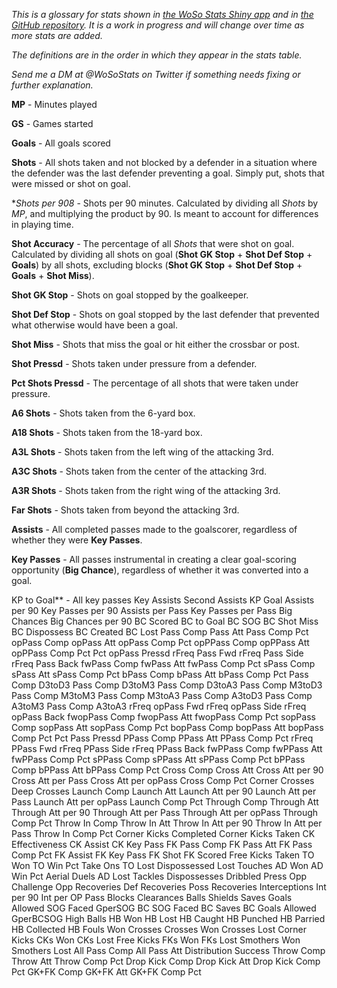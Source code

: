 *This is a glossary for stats shown in [the WoSo Stats Shiny app](https://amj2012.shinyapps.io/wosostats/) and in [the GitHub repository](https://github.com/amj2012/wosostats/tree/master/analysis/csv). It is a work in progress and will change over time as more stats are added.*

*The definitions are in the order in which they appear in the stats table.*

*Send me a DM at @WoSoStats on Twitter if something needs fixing or further explanation.*

**MP** - Minutes played

**GS** - Games started

**Goals** - All goals scored

**Shots** - All shots taken and not blocked by a defender in a situation where the defender was the last defender preventing a goal. Simply put, shots that were missed or shot on goal.

**Shots per 908* - Shots per 90 minutes. Calculated by dividing all *Shots* by *MP*, and multiplying the product by 90. Is meant to account for differences in playing time.

**Shot Accuracy** - The percentage of all *Shots* that were shot on goal. Calculated by dividing all shots on goal (**Shot GK Stop** + **Shot Def Stop** + **Goals**) by all shots, excluding blocks (**Shot GK Stop** + **Shot Def Stop** + **Goals** + **Shot Miss**).

**Shot GK Stop** - Shots on goal stopped by the goalkeeper.

**Shot Def Stop** - Shots on goal stopped by the last defender that prevented what otherwise would have been a goal.

**Shot Miss** - Shots that miss the goal or hit either the crossbar or post.

**Shot Pressd** - Shots taken under pressure from a defender.

**Pct Shots Pressd** - The percentage of all shots that were taken under pressure.

**A6 Shots** - Shots taken from the 6-yard box.

**A18 Shots** - Shots taken from the 18-yard box.

**A3L Shots** - Shots taken from the left wing of the attacking 3rd.

**A3C Shots** - Shots taken from the center of the attacking 3rd.

**A3R Shots** - Shots taken from the right wing of the attacking 3rd.

**Far Shots** - Shots taken from beyond the attacking 3rd.

**Assists** - All completed passes made to the goalscorer, regardless of whether they were **Key Passes**.

**Key Passes** - All passes instrumental in creating a clear goal-scoring opportunity (**Big Chance**), regardless of whether it was converted into a goal.

KP to Goal** - All key passes 
Key Assists
Second Assists
KP Goal
Assists per 90
Key Passes per 90
Assists per Pass
Key Passes per Pass
Big Chances
Big Chances per 90
BC Scored
BC to Goal
BC SOG
BC Shot Miss
BC Dispossess
BC Created
BC Lost
Pass Comp
Pass Att
Pass Comp Pct
opPass Comp
opPass Att
opPass Comp Pct
opPPass Comp
opPPass Att
opPPass Comp Pct
Pct opPass Pressd
rFreq Pass Fwd
rFreq Pass Side
rFreq Pass Back
fwPass Comp
fwPass Att
fwPass Comp Pct
sPass Comp
sPass Att
sPass Comp Pct
bPass Comp
bPass Att
bPass Comp Pct
Pass Comp D3toD3
Pass Comp D3toM3
Pass Comp D3toA3
Pass Comp M3toD3
Pass Comp M3toM3
Pass Comp M3toA3
Pass Comp A3toD3
Pass Comp A3toM3
Pass Comp A3toA3
rFreq opPass Fwd
rFreq opPass Side
rFreq opPass Back
fwopPass Comp
fwopPass Att
fwopPass Comp Pct
sopPass Comp
sopPass Att
sopPass Comp Pct
bopPass Comp
bopPass Att
bopPass Comp Pct
Pct Pass Pressd
PPass Comp
PPass Att
PPass Comp Pct
rFreq PPass Fwd
rFreq PPass Side
rFreq PPass Back
fwPPass Comp
fwPPass Att
fwPPass Comp Pct
sPPass Comp
sPPass Att
sPPass Comp Pct
bPPass Comp
bPPass Att
bPPass Comp Pct
Cross Comp
Cross Att
Cross Att per 90
Cross Att per Pass
Cross Att per opPass
Cross Comp Pct
Corner Crosses
Deep Crosses
Launch Comp
Launch Att
Launch Att per 90
Launch Att per Pass
Launch Att per opPass
Launch Comp Pct
Through Comp
Through Att
Through Att per 90
Through Att per Pass
Through Att per opPass
Through Comp Pct
Throw In Comp
Throw In Att
Throw In Att per 90
Throw In Att per Pass
Throw In Comp Pct
Corner Kicks Completed
Corner Kicks Taken
CK Effectiveness
CK Assist
CK Key Pass
FK Pass Comp
FK Pass Att
FK Pass Comp Pct
FK Assist
FK Key Pass
FK Shot
FK Scored
Free Kicks Taken
TO Won
TO Win Pct
Take Ons
TO Lost
Dispossessed
Lost Touches
AD Won
AD Win Pct
Aerial Duels
AD Lost
Tackles
Dispossesses
Dribbled
Press Opp
Challenge Opp
Recoveries
Def Recoveries
Poss Recoveries
Interceptions
Int per 90
Int per OP Pass
Blocks
Clearances
Balls Shields
Saves
Goals Allowed
SOG Faced
GperSOG
BC SOG Faced
BC Saves
BC Goals Allowed
GperBCSOG
High Balls
HB Won
HB Lost
HB Caught
HB Punched
HB Parried
HB Collected
HB Fouls Won
Crosses
Crosses Won
Crosses Lost
Corner Kicks
CKs Won
CKs Lost
Free Kicks
FKs Won
FKs Lost
Smothers Won
Smothers Lost
All Pass Comp
All Pass Att
Distribution Success
Throw Comp
Throw Att
Throw Comp Pct
Drop Kick Comp
Drop Kick Att
Drop Kick Comp Pct
GK+FK Comp
GK+FK Att
GK+FK Comp Pct
